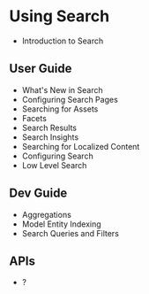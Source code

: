 # Using Search

* Introduction to Search

## User Guide
  * What's New in Search
  * Configuring Search Pages
  * Searching for Assets
  * Facets
  * Search Results
  * Search Insights
  * Searching for Localized Content
  * Configuring Search
  * Low Level Search

## Dev Guide
  * Aggregations
  * Model Entity Indexing
  * Search Queries and Filters

## APIs
  * ?